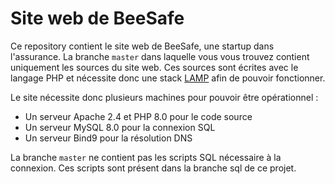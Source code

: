 # Site web de BeeSafe

Ce repository contient le site web de BeeSafe, une startup dans l'assurance.
La branche `master` dans laquelle vous vous trouvez contient uniquement les sources du site web. Ces sources sont écrites avec le langage PHP et nécessite donc une stack [LAMP](https://fr.wikipedia.org/wiki/LAMP) afin de pouvoir fonctionner.

Le site nécessite donc plusieurs machines pour pouvoir être opérationnel :
- Un serveur Apache 2.4 et PHP 8.0 pour le code source
- Un serveur MySQL 8.0 pour la connexion SQL
- Un serveur Bind9 pour la résolution DNS

La branche `master` ne contient pas les scripts SQL nécessaire à la connexion. Ces scripts sont présent dans la branche sql de ce projet.
